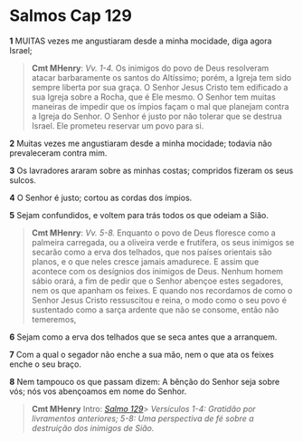 # Salmos Cap 129

**1** 	MUITAS vezes me angustiaram desde a minha mocidade, diga agora Israel;

> **Cmt MHenry**: *Vv. 1-4.* Os inimigos do povo de Deus resolveram atacar barbaramente os santos do Altíssimo; porém, a Igreja tem sido sempre liberta por sua graça. O Senhor Jesus Cristo tem edificado a sua Igreja sobre a Rocha, que é Ele mesmo. O Senhor tem muitas maneiras de impedir que os ímpios façam o mal que planejam contra a Igreja do Senhor. O Senhor é justo por não tolerar que se destrua Israel. Ele prometeu reservar um povo para si.

**2** 	Muitas vezes me angustiaram desde a minha mocidade; todavia não prevaleceram contra mim.

**3** 	Os lavradores araram sobre as minhas costas; compridos fizeram os seus sulcos.

**4** 	O Senhor é justo; cortou as cordas dos ímpios.

**5** 	Sejam confundidos, e voltem para trás todos os que odeiam a Sião.

> **Cmt MHenry**: *Vv. 5-8.* Enquanto o povo de Deus floresce como a palmeira carregada, ou a oliveira verde e frutífera, os seus inimigos se secarão como a erva dos telhados, que nos países orientais são planos, e o que neles cresce jamais amadurece. E assim que acontece com os desígnios dos inimigos de Deus. Nenhum homem sábio orará, a fim de pedir que o Senhor abençoe estes segadores, nem os que apanham os feixes. E quando nos recordamos de como o Senhor Jesus Cristo ressuscitou e reina, o modo como o seu povo é sustentado como a sarça ardente que não se consome, então não temeremos,

**6** 	Sejam como a erva dos telhados que se seca antes que a arranquem.

**7** 	Com a qual o segador não enche a sua mão, nem o que ata os feixes enche o seu braço.

**8** 	Nem tampouco os que passam dizem: A bênção do Senhor seja sobre vós; nós vos abençoamos em nome do Senhor.


> **Cmt MHenry** Intro: *[Salmo 129](../19A-Sl/129.md#0)*> *Versículos 1-4: Gratidão por livramentos anteriores; 5-8: Uma perspectiva de fé sobre a destruição dos inimigos de Sião.*